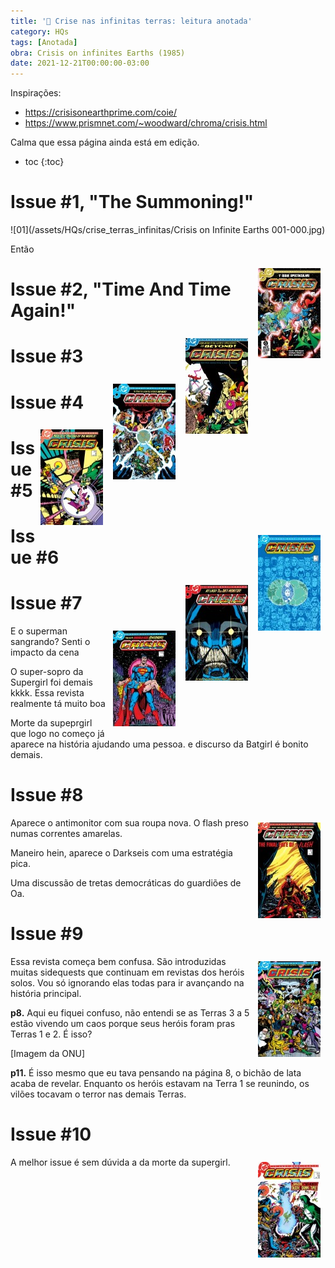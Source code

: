 ```yaml
---
title: '🚧 Crise nas infinitas terras: leitura anotada'
category: HQs
tags: [Anotada]
obra: Crisis on infinites Earths (1985)
date: 2021-12-21T00:00:00-03:00
---
```


<style media="screen">
  img {
    padding: 8px;
  }
</style>

Inspirações:

* <https://crisisonearthprime.com/coie/>
* <https://www.prismnet.com/~woodward/chroma/crisis.html>

Calma que essa página ainda está em edição.

* toc
{:toc}

# Issue #1, "The Summoning!"

![01](/assets/HQs/crise_terras_infinitas/Crisis on Infinite Earths 001-000.jpg)

<div style="display: block;">

<p>Então</p>

<img src="/assets/HQs/crise_terras_infinitas/Crisis on Infinite Earths 001-000.jpg" alt="Capa 01" style="float: right;">

</div>


# Issue #2, "Time And Time Again!"

<img src="/assets/HQs/crise_terras_infinitas/Crisis on Infinite Earths 002-000.jpg" alt="Capa 02" style="float: right;">

# Issue #3

<img src="/assets/HQs/crise_terras_infinitas/Crisis on Infinite Earths 003-000.jpg" alt="Capa 03" style="float: right;">

# Issue #4

<img src="/assets/HQs/crise_terras_infinitas/Crisis on Infinite Earths 004-000.jpg" alt="Capa 04" style="float: right;">

# Issue #5

<img src="/assets/HQs/crise_terras_infinitas/Crisis on Infinite Earths 005-000.jpg" alt="Capa 05" style="float: right;">

# Issue #6

<img src="/assets/HQs/crise_terras_infinitas/Crisis on Infinite Earths 006-000.jpg" alt="Capa 06" style="float: right;">

# Issue #7

<img src="/assets/HQs/crise_terras_infinitas/Crisis on Infinite Earths 007-000.jpg" alt="Capa 07" style="float: right;">

E o superman sangrando? Senti o impacto da cena

O super-sopro da Supergirl foi demais kkkk. Essa revista realmente tá muito boa

Morte da supeprgirl que logo no começo já aparece na história ajudando uma pessoa. e discurso da Batgirl é bonito demais.

# Issue #8

<img src="/assets/HQs/crise_terras_infinitas/Crisis on Infinite Earths 008-000.jpg" alt="Capa 08" style="float: right;">

Aparece o antimonitor com sua roupa nova. O flash preso numas correntes amarelas.

Maneiro hein, aparece o Darkseis com uma estratégia pica.

Uma discussão de tretas democráticas do guardiões de Oa.

# Issue #9

<img src="/assets/HQs/crise_terras_infinitas/Crisis on Infinite Earths 009-000.jpg" alt="Capa 09" style="float: right;">

Essa revista começa bem confusa. São introduzidas muitas sidequests que continuam em revistas dos heróis solos. Vou só ignorando elas todas para ir avançando na história principal.

**p8.** Aqui eu fiquei confuso, não entendi se as Terras 3 a 5 estão vivendo um caos porque seus heróis foram pras Terras 1 e 2. É isso?

[Imagem da ONU]

**p11.** É isso mesmo que eu tava pensando na página 8, o bichão de lata acaba de revelar. Enquanto os heróis estavam na Terra 1 se reunindo, os vilões tocavam o terror nas demais Terras.

# Issue #10

<img src="/assets/HQs/crise_terras_infinitas/Crisis on Infinite Earths 010-000.jpg" alt="Capa 10" style="float: right;">



A melhor issue é sem dúvida a da morte da supergirl.
